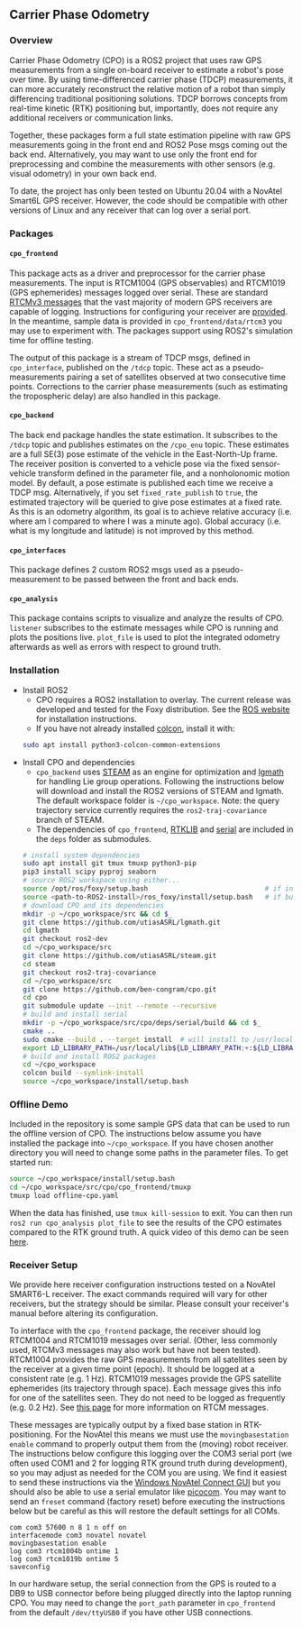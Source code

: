 ## Carrier Phase Odometry

### Overview
Carrier Phase Odometry (CPO) is a ROS2 project that uses raw GPS measurements from a single on-board receiver to estimate a robot's pose over time.
By using time-differenced carrier phase (TDCP) measurements, it can more accurately reconstruct the relative motion of a robot than simply differencing traditional positioning solutions.
TDCP borrows concepts from real-time kinetic (RTK) positioning but, importantly, does not require any additional receivers or communication links.

Together, these packages form a full state estimation pipeline with raw GPS measurements going in the front end and ROS2 Pose msgs coming out the back end.
Alternatively, you may want to use only the front end for preprocessing and combine the measurements with other sensors (e.g. visual odometry) in your own back end.

To date, the project has only been tested on Ubuntu 20.04 with a NovAtel Smart6L GPS receiver.
However, the code should be compatible with other versions of Linux and any receiver that can log over a serial port.

### Packages

#### `cpo_frontend`

This package acts as a driver and preprocessor for the carrier phase measurements.
The input is RTCM1004 (GPS observables) and RTCM1019 (GPS ephemerides) messages logged over serial.
These are standard [RTCMv3 messages](https://www.use-snip.com/kb/knowledge-base/rtcm-3-message-list/) that the vast majority of modern GPS receivers are capable of logging.
Instructions for configuring your receiver are [provided](#receiver-setup).
In the meantime, sample data is provided in `cpo_frontend/data/rtcm3` you may use to experiment with.
The packages support using ROS2's simulation time for offline testing.

The output of this package is a stream of TDCP msgs, defined in `cpo_interface`, published on the `/tdcp` topic.
These act as a pseudo-measurements pairing a set of satellites observed at two consecutive time points.
Corrections to the carrier phase measurements (such as estimating the tropospheric delay) are also handled in this package.

#### `cpo_backend`

The back end package handles the state estimation.
It subscribes to the `/tdcp` topic and publishes estimates on the `/cpo_enu` topic.
These estimates are a full SE(3) pose estimate of the vehicle in the East-North-Up frame.
The receiver position is converted to a vehicle pose via the fixed sensor-vehicle transform defined in the parameter file, and a nonholonomic motion model.
By default, a pose estimate is published each time we receive a TDCP msg.
Alternatively, if you set `fixed_rate_publish` to `true`, the estimated trajectory will be queried to give pose estimates at a fixed rate.
As this is an odometry algorithm, its goal is to achieve relative accuracy (i.e. where am I compared to where I was a minute ago).
Global accuracy (i.e. what is my longitude and latitude) is not improved by this method.

#### `cpo_interfaces`

This package defines 2 custom ROS2 msgs used as a pseudo-measurement to be passed between the front and back ends.

#### `cpo_analysis`

This package contains scripts to visualize and analyze the results of CPO.
`listener` subscribes to the estimate messages while CPO is running and plots the positions live.
`plot_file` is used to plot the integrated odometry afterwards as well as errors with respect to ground truth.

### Installation
- Install ROS2
  - CPO requires a ROS2 installation to overlay.
    The current release was developed and tested for the Foxy distribution.
    See the [ROS website](https://docs.ros.org/en/foxy/Installation.html) for installation instructions.
  - If you have not already installed [colcon](https://docs.ros.org/en/foxy/Tutorials/Colcon-Tutorial.html), install it with:
  ```bash
  sudo apt install python3-colcon-common-extensions
  ```
- Install CPO and dependencies
  - `cpo_backend` uses [STEAM](https://github.com/utiasASRL/steam) as an engine for optimization and [lgmath](https://github.com/utiasASRL/lgmath) for handling Lie group operations.
    Following the instructions below will download and install the ROS2 versions of STEAM and lgmath.
    The default workspace folder is `~/cpo_workspace`.
    Note: the query trajectory service currently requires the `ros2-traj-covariance` branch of STEAM.
  - The dependencies of `cpo_frontend`, [RTKLIB](https://github.com/tomojitakasu/RTKLIB) and [serial](https://github.com/cottsay/serial) are included in the `deps` folder as submodules.
  ```bash
  # install system dependencies
  sudo apt install git tmux tmuxp python3-pip
  pip3 install scipy pyproj seaborn
  # source ROS2 workspace using either...
  source /opt/ros/foxy/setup.bash                             # if installed from binary packages
  source <path-to-ROS2-install>/ros_foxy/install/setup.bash   # if built from source 
  # download CPO and its dependencies
  mkdir -p ~/cpo_workspace/src && cd $_
  git clone https://github.com/utiasASRL/lgmath.git
  cd lgmath
  git checkout ros2-dev
  cd ~/cpo_workspace/src
  git clone https://github.com/utiasASRL/steam.git
  cd steam
  git checkout ros2-traj-covariance
  cd ~/cpo_workspace/src
  git clone https://github.com/ben-congram/cpo.git
  cd cpo
  git submodule update --init --remote --recursive
  # build and install serial
  mkdir -p ~/cpo_workspace/src/cpo/deps/serial/build && cd $_
  cmake ..
  sudo cmake --build . --target install  # will install to /usr/local/[lib,bin]
  export LD_LIBRARY_PATH=/usr/local/lib${LD_LIBRARY_PATH:+:${LD_LIBRARY_PATH}}  # put this in bashrc
  # build and install ROS2 packages
  cd ~/cpo_workspace
  colcon build --symlink-install
  source ~/cpo_workspace/install/setup.bash
  ```

### Offline Demo
Included in the repository is some sample GPS data that can be used to run the offline version of CPO.
The instructions below assume you have installed the package into `~/cpo_workspace`.
If you have chosen another directory you will need to change some paths in the parameter files.
To get started run:
```bash
source ~/cpo_workspace/install/setup.bash
cd ~/cpo_workspace/src/cpo/cpo_frontend/tmuxp
tmuxp load offline-cpo.yaml
```

When the data has finished, use `tmux kill-session` to exit.
You can then run `ros2 run cpo_analysis plot_file` to see the results of the CPO estimates compared to the RTK ground truth. 
A quick video of this demo can be seen [here](https://youtu.be/4nlUpjzyal8).

### Receiver Setup

We provide here receiver configuration instructions tested on a NovAtel SMART6-L receiver.
The exact commands required will vary for other receivers, but the strategy should be similar.
Please consult your receiver's manual before altering its configuration.

To interface with the `cpo_frontend` package, the receiver should log RTCM1004 and RTCM1019 messages over serial.
(Other, less commonly used, RTCMv3 messages may also work but have not been tested).
RTCM1004 provides the raw GPS measurements from all satellites seen by the receiver at a given time point (epoch).
It should be logged at a consistent rate (e.g. 1 Hz).
RTCM1019 messages provide the GPS satellite ephemerides (its trajectory through space).
Each message gives this info for one of the satellites seen.
They do not need to be logged as frequently (e.g. 0.2 Hz).
See [this page](https://www.use-snip.com/kb/knowledge-base/rtcm-3-message-list/) for more information on RTCM messages.

These messages are typically output by a fixed base station in RTK-positioning.
For the NovAtel this means we must use the `movingbasestation enable` command to properly output them from the (moving) robot receiver.
The instructions below configure this logging over the COM3 serial port (we often used COM1 and 2 for logging RTK ground truth during development), so you may adjust as needed for the COM you are using.
We find it easiest to send these instructions via the [Windows NovAtel Connect GUI](https://novatel.com/products/firmware-options-pc-software/novatel-connect) but you should also be able to use a serial emulator like [picocom](https://linux.die.net/man/8/picocom).
You may want to send an `freset` command (factory reset) before executing the instructions below but be careful as this will restore the default settings for all COMs.

```
com com3 57600 n 8 1 n off on
interfacemode com3 novatel novatel
movingbasestation enable
log com3 rtcm1004b ontime 1
log com3 rtcm1019b ontime 5
saveconfig
```

In our hardware setup, the serial connection from the GPS is routed to a DB9 to USB connector before being plugged directly into the laptop running CPO.
You may need to change the `port_path` parameter in `cpo_frontend` from the default `/dev/ttyUSB0` if you have other USB connections.